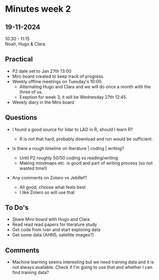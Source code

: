 # Minutes week 2

## 19-11-2024
10:30 - 11:15  
Noah, Hugo & Clara.


## Practical
- P2 date set to Jan 27th 13:00
- Miro board created to keep track of progress.
- Weekly offline meetings on Tuesday's 10:00. 
    - Alternating Hugo and Clara and we will do once a month with the three of us.
    - Exeption for week 3, it will be Wednesday 27th 12:45.
- Weekly diary in the Miro board


## Questions
- I found a good source for lidar to LAD in R, should I learn R?
    - R is not that hard, probably download and run would be sufficient.

- Is there a rough timeline on literature | coding | writing?
    - Until P2 roughly 50/50 coding vs reading/writing
    - Making mindmaps etc. is good and part of writing process (so not wasted time!)

- Any comments on Zotero vs JebRef?
    - All good, choose what feels best
    - I like Zotero so will use that


## To Do's

- Share Miro board with Hugo and Clara
- Read read read papers for literature study
- Get code from Ivan and start exploring data
- Get some data (AHN5, satellite images?)


## Comments
- Machine learning seems interesting but we need training data and it is not always available. Check if I'm going to use that and whether I can find training data?